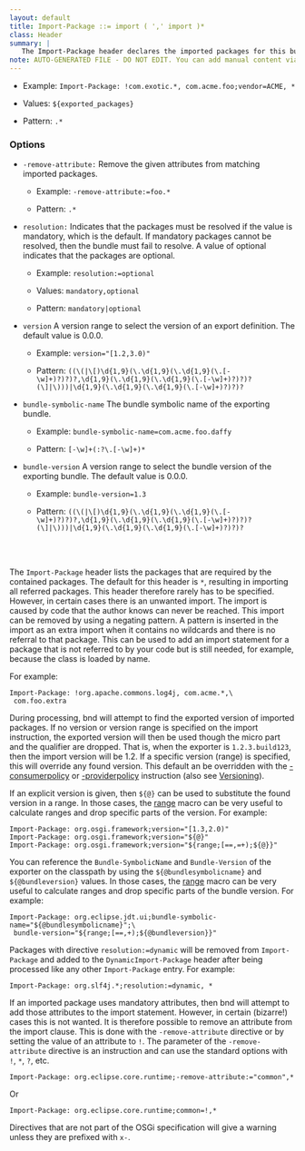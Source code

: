 ```yaml
---
layout: default
title: Import-Package ::= import ( ',' import )*
class: Header
summary: |
   The Import-Package header declares the imported packages for this bundle.
note: AUTO-GENERATED FILE - DO NOT EDIT. You can add manual content via same filename in ext folder. 
---
```


- Example: `Import-Package: !com.exotic.*, com.acme.foo;vendor=ACME, *`

- Values: `${exported_packages}`

- Pattern: `.*`

### Options 

- `-remove-attribute:` Remove the given attributes from matching imported packages.
  - Example: `-remove-attribute:=foo.*`

  - Pattern: `.*`


- `resolution:` Indicates that the packages must be resolved if the value is mandatory, which is the default. If mandatory packages cannot be resolved, then the bundle must fail to resolve. A value of optional indicates that the packages are optional.
  - Example: `resolution:=optional`

  - Values: `mandatory,optional`

  - Pattern: `mandatory|optional`


- `version` A version range to select the version of an export definition. The default value is 0.0.0.
  - Example: `version="[1.2,3.0)"`

  - Pattern: `((\(|\[)\d{1,9}(\.\d{1,9}(\.\d{1,9}(\.[-\w]+)?)?)?,\d{1,9}(\.\d{1,9}(\.\d{1,9}(\.[-\w]+)?)?)?(\]|\)))|\d{1,9}(\.\d{1,9}(\.\d{1,9}(\.[-\w]+)?)?)?`


- `bundle-symbolic-name` The bundle symbolic name of the exporting bundle.
  - Example: `bundle-symbolic-name=com.acme.foo.daffy`

  - Pattern: `[-\w]+(:?\.[-\w]+)*`


- `bundle-version` A version range to select the bundle version of the exporting bundle. The default value is 0.0.0.
  - Example: `bundle-version=1.3`

  - Pattern: `((\(|\[)\d{1,9}(\.\d{1,9}(\.\d{1,9}(\.[-\w]+)?)?)?,\d{1,9}(\.\d{1,9}(\.\d{1,9}(\.[-\w]+)?)?)?(\]|\)))|\d{1,9}(\.\d{1,9}(\.\d{1,9}(\.[-\w]+)?)?)?`

<!-- Manual content from: ext/import_package.md --><br /><br />
The `Import-Package` header lists the packages that are required by the contained packages. The default for this header is `*`, resulting in importing all referred packages. This header therefore rarely has to be specified. However, in certain cases there is an unwanted import. The import is caused by code that the author knows can never be reached. This import can be removed by using a negating pattern. A pattern is inserted in the import as an extra import when it contains no wildcards and there is no referral to that package. This can be used to add an import statement for a package that is not referred to by your code but is still needed, for example, because the class is loaded by name.

For example:

    Import-Package: !org.apache.commons.log4j, com.acme.*,\
     com.foo.extra

During processing, bnd will attempt to find the exported version of imported packages. If no version or version range is specified on the import instruction, the exported version will then be used though the micro part and the qualifier are dropped. That is, when the exporter is `1.2.3.build123`, then the import version will be 1.2. If a specific version (range) is specified, this will override any found version. This default an be overridden with the [-consumerpolicy](../instructions/consumer_policy.html) or [-providerpolicy](../instructions/provider_policy.html) instruction (also see [Versioning](../chapters/170-versioning.html)).

If an explicit version is given, then `${@}` can be used to substitute the found version in a range. In those cases, the [range](../macros/range.html) macro can be very useful to calculate ranges and drop specific parts of the version. For example:

    Import-Package: org.osgi.framework;version="[1.3,2.0)"
    Import-Package: org.osgi.framework;version="${@}"
    Import-Package: org.osgi.framework;version="${range;[==,=+);${@}}"

You can reference the `Bundle-SymbolicName` and `Bundle-Version` of the exporter on the classpath by using the `${@bundlesymbolicname}` and `${@bundleversion}` values. In those cases, the [range](../macros/range.html) macro can be very useful to calculate ranges and drop specific parts of the bundle version. For example:

    Import-Package: org.eclipse.jdt.ui;bundle-symbolic-name="${@bundlesymbolicname}";\
     bundle-version="${range;[==,+);${@bundleversion}}"


Packages with directive `resolution:=dynamic` will be removed from `Import-Package` and added to the `DynamicImport-Package` header after being processed like any other `Import-Package` entry. For example:

    Import-Package: org.slf4j.*;resolution:=dynamic, *

If an imported package uses mandatory attributes, then bnd will attempt to add those attributes to the import statement. However, in certain (bizarre!) cases this is not wanted. It is therefore possible to remove an attribute from the import clause. This is done with the `-remove-attribute` directive or by setting the value of an attribute to `!`. The parameter of the `-remove-attribute` directive is an instruction and can use the standard options with `!`, `*`, `?`, etc.

    Import-Package: org.eclipse.core.runtime;-remove-attribute:="common",*

Or

    Import-Package: org.eclipse.core.runtime;common=!,*

Directives that are not part of the OSGi specification will give a warning unless they are prefixed with `x-`.
